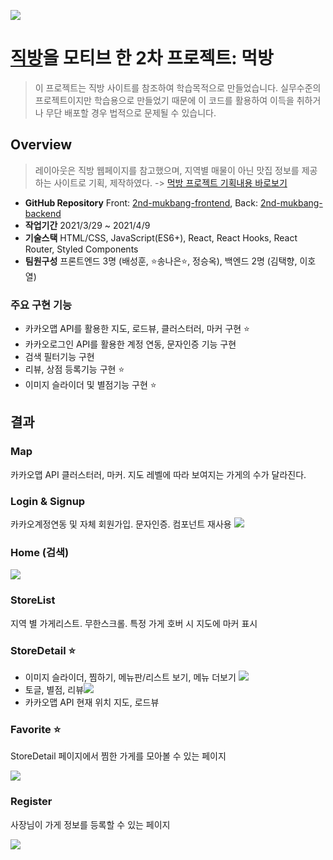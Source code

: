 ![](https://images.velog.io/images/songbetter/post/f683338e-de4e-4f7b-976f-d6a8579000e3/image.png)
# [직방](https://www.zigbang.com/)을 모티브 한 2차 프로젝트: 먹방
> 이 프로젝트는 직방 사이트를 참조하여 학습목적으로 만들었습니다. 실무수준의 프로젝트이지만 학습용으로 만들었기 때문에 이 코드를 활용하여 이득을 취하거나 무단 배포할 경우 법적으로 문제될 수 있습니다.

## Overview
>레이아웃은 직방 웹페이지를 참고했으며, 지역별 매물이 아닌 맛집 정보를 제공하는 사이트로 기획, 제작하였다. -> [먹방 프로젝트 기획내용 바로보기](https://velog.io/@songbetter/%EC%A7%81%EB%B0%A9-%ED%94%84%EB%A1%9C%EC%A0%9D%ED%8A%B8-%ED%8C%80-%EB%B0%9C%ED%91%9C)

* **GitHub Repository** Front: [2nd-mukbang-frontend](https://github.com/wecode-bootcamp-korea/18-2nd-mukbang-frontend), Back: [2nd-mukbang-backend](https://github.com/wecode-bootcamp-korea/18-2nd-mukbang-backend)
* **작업기간** 2021/3/29 ~ 2021/4/9
* **기술스택** HTML/CSS, JavaScript(ES6+), React, React Hooks, React Router, Styled Components
* **팀원구성** 프론트엔드 3명 (배성훈, ⭐송나은⭐, 정승옥), 백엔드 2명 (김택향, 이호열)

### 주요 구현 기능
* 카카오맵 API를 활용한 지도, 로드뷰, 클러스터러, 마커 구현 ⭐
* 카카오로그인 API를 활용한 계정 연동, 문자인증 기능 구현
* 검색 필터기능 구현
* 리뷰, 상점 등록기능 구현 ⭐
* 이미지 슬라이더 및 별점기능 구현 ⭐
## 결과
### Map
카카오맵 API 클러스터러, 마커. 지도 레벨에 따라 보여지는 가게의 수가 달라진다.
### Login & Signup
카카오계정연동 및 자체 회원가입. 문자인증. 컴포넌트 재사용
![](https://images.velog.io/images/songbetter/post/b703c10f-fe36-4234-ac8d-228b231ae425/image.png)
### Home (검색)
![](https://images.velog.io/images/songbetter/post/a35b02d1-ad99-4d80-9e38-9e38f46336be/image.png)
### StoreList
지역 별 가게리스트. 무한스크롤. 특정 가게 호버 시 지도에 마커 표시
### StoreDetail ⭐
* 이미지 슬라이더, 찜하기, 메뉴판/리스트 보기, 메뉴 더보기
![](https://images.velog.io/images/songbetter/post/b012a738-1133-4240-aacf-64fdab872eee/image.png)
* 토글, 별점, 리뷰![](https://images.velog.io/images/songbetter/post/c0e57b33-574e-40d2-85d3-5f2f3023066a/image.png)
* 카카오맵 API 현재 위치 지도, 로드뷰

### Favorite ⭐
StoreDetail 페이지에서 찜한 가게를 모아볼 수 있는 페이지

![](https://images.velog.io/images/songbetter/post/1673a0ad-7eeb-4207-8e1d-aa47d0bb199e/image.png)
### Register
사장님이 가게 정보를 등록할 수 있는 페이지

![](https://images.velog.io/images/songbetter/post/95c71bc3-bf07-4d8f-8761-8113709502b9/image.png)

